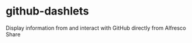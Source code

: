 github-dashlets
===============

Display information from and interact with GitHub directly from Alfresco Share
